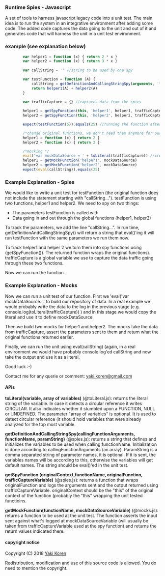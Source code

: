 ### Runtime Spies - Javascript
A set of tools to harness javascript legacy code into a unit test.
The main idea is to run the system in an integrative environment after adding some code. The added code captures the data going to the unit and out of it and generates code that will harness the unit in a unit test environment.

### example (see explanation below)

```js
        var helper1 = function (x) { return 2 * x }
        var helper2 = function (x) { return 3 * x }
        
        var callString = '' //string to be used by one spy

        var testFunction = function (A) {
            callString = getDefinitionAndCallingStringSpy(arguments, 'testFunction') //spy
            return helper1(A) + helper2(A)
        }
        
        var trafficCapture = {} //captures data from the spies

        helper1 = getSpyFunction(this, 'helper1', helper1, trafficCapture) //creating wrapper functions (spies) to track ingoing
        helper2 = getSpyFunction(this, 'helper2', helper2, trafficCapture) // and out going data

        expect(testFunction(5)).equals(25) //running the function after spies were created

        /*change original functions, we don't need them anymore for our test. We do this to make sure the spies work...*/
        helper1 = function (x) { return 2 }
        helper2 = function (x) { return 2 }

        /*mocking */
        eval('var mockDataSource = ' + toLiteral(trafficCapture)) //creating the data, using the output of the previous run
        helper1 = getMockFunction('helper1', mockDataSource)
        helper2 = getMockFunction('helper2', mockDataSource)
        expect(eval(callString)).equals(25)

```

### Example Explanation - Spies

We would like to write a unit test for testFunction (the original function does not include the statement starting with "callString...").
testFunction is using two functions, helper1 and helper2.
We need to spy on two things:
* The parameters testFunction is called with
* Data going in and out through the global functions (helper1, helper2)

To track the parameters, we add the line "callString...". In run time, getDefinitionAndCallingStringSpy() will return a string that eval()'ing it will run testFunction with the same parameters we run them now.

To track helper1 and helper 2 we turn them into spy functions using (getSpyFunction()). The returned function wraps the original functions). trafficCapture is a global variable we use to capture the data traffic going through these two functions.

Now we can run the function.

### Example Explanation - Mocks

Now we can run a unit test of our function.
First we 'eval('var mockDataSource...' to build our repository of data. In a real example we would probably write the data to the log in the previous stage (e.g. console.log(toLiteral(trafficCapture))  ) and in this stage we would copy the literal and use it to define mockDataSource.

Then we build two mocks for helper1 and helper2. The mocks take the data from trafficCapture, assert the parameters sent to them and return what the original functions returned earlier.

Finally, we can run the unit using eval(callString) (again, in a real environment we would have probably console.log'ed callString and now take the output and use it as a literal.

Good luck :-)

Contact me for any querie or comment: yaki.koren@gmail.com

#### APIs
**toLiteral(variable, array of variables)** (@toLiteral.js): returns the literal string of the variable. In case it detects a circular reference it writes CIRCULAR. It also indicates whether it stumbled upon a FUNCTION, NULL or UNDEFINED.
The parameter "array of variables" is optional. It is used to detect circular reference (it should hold variables that were already analyzed for the top most variable.

**getDefinitionAndCallingStringSpy(callingFunctionArguments, functionName, paramString)** (@spies.js): returns a string that defines and initializes the variables to be used when calling functionName. Initialization is done according to callingFunctionArguments (an array). ParamString is a comma separated string of parameter names, it is optional. If it is sent, the variables names will be according to this, otherwise the variables will get default names. The string should be eval()'ed in the unit test.

**getSpyFunction (originalContext,functionName, originalFunction, trafficCaptureVariable)** (@spies.js): returns a function that wraps originalFunction and logs the arguments sent and the output returned using trafficCaptureVariable. originalContext should be the "this" of the original context of the function (probably the "this" wrapping the unit tested functioins.

**getMockFunction(functionName, mockDataSourceVariable)** (@mocks.js): returns a function to be used at the unit test. The function asserts the input sent against what's logged at mockDataSourceVariable (will usually be taken from trafficCaptureVariable used at the spy function) and returns the return values indicated there.




#### copyright notice

Copyright (C) 2018 [Yaki Koren](http://github.com/Yakik)
 
Redistribution, modification and use of this source code is allowed. You do need to mention the copyright.
